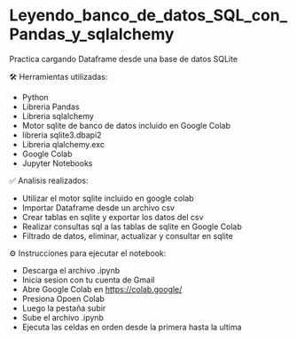 # Leyendo_banco_de_datos_SQL_con_Pandas_y_sqlalchemy
Practica cargando Dataframe desde una base de datos SQLite

🛠️ Herramientas utilizadas:

- Python
- Libreria Pandas
- Libreria sqlalchemy
- Motor sqlite de banco de datos incluido en Google Colab
- libreria sqlite3.dbapi2
- Libreria qlalchemy.exc
- Google Colab
- Jupyter Notebooks

  
✅ Analisis realizados:

- Utilizar el motor sqlite incluido en google colab
- Importar Dataframe desde un archivo csv
- Crear tablas en sqlite y exportar los datos del csv
- Realizar consultas sql a las tablas de sqlite en Google Colab
- Filtrado de datos, eliminar, actualizar y consultar en sqlite


⚙️ Instrucciones para ejecutar el notebook:

- Descarga el archivo .ipynb
- Inicia sesion con tu cuenta de Gmail
- Abre Google Colab en https://colab.google/
- Presiona Opoen Colab
- Luego la pestaña subir
- Sube el archivo .ipynb
- Ejecuta las celdas en orden desde la primera hasta la ultima
